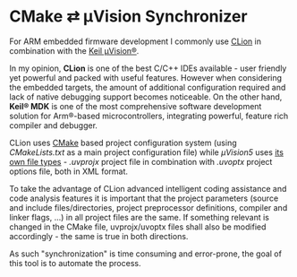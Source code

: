 # CMake ⇄ µVision Synchronizer

For ARM embedded firmware development I commonly use [CLion](https://www.jetbrains.com/clion/)
in combination with the [Keil µVision®](http://www2.keil.com/mdk5/uvision/).

In my opinion,
**CLion** is one of the best C/C++ IDEs available - user friendly yet powerful and packed with useful features.
However when considering the embedded targets, the amount of additional configuration required and lack of native
debugging support becomes noticeable.
On the other hand, **Keil® MDK**  is one of the most comprehensive software development solution for Arm®-based
microcontrollers, integrating powerful, feature rich compiler and debugger.

CLion uses [CMake](https://cmake.org/) based project configuration system (using _CMakeLists.txt_ as a main
project configuration file) while _µVision5_ uses
 [its own file types](http://www.keil.com/support/man/docs/uv4/uv4_b_filetypes.htm) -
 _.uvprojx_ project file in combination with _.uvoptx_ project options file, both in XML format.

To take the advantage of CLion advanced intelligent coding assistance and code analysis features it is important
that the project parameters (source and include files/directories, project preprocessor definitions,
compiler and linker flags, ...) in all project files are the same.
If something relevant is changed in the CMake file, uvprojx/uvoptx files shall also be modified accordingly -
the same is true in both directions.

As such "synchronization" is time consuming and error-prone, the goal of this tool is to automate the process.
